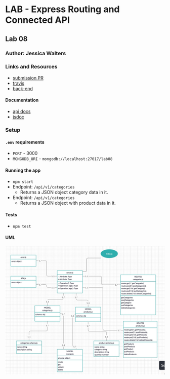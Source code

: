 # LAB - Express Routing and Connected API

## Lab 08

### Author: Jessica Walters

### Links and Resources
* [submission PR](https://github.com/401-advanced-javascript-jessica/401-lab-08/pull/5)
* [travis](https://www.travis-ci.com/401-advanced-javascript-jessica/401-lab-08)
* [back-end](https://jessica-401-lab-08.herokuapp.com)

#### Documentation
* [api docs](https://app.swaggerhub.com/apis/jessicakwalters/lab-082/0.1)
* [jsdoc](https://jessica-401-lab-08.herokuapp.com/docs)

### Setup
#### `.env` requirements
* `PORT` - 3000
* `MONGODB_URI` - `mongodb://localhost:27017/lab08`

#### Running the app
* `npm start`
* Endpoint: `/api/v1/categories`
  * Returns a JSON object category data in it.
* Endpoint: `/api/v1/categories`
  * Returns a JSON object with product data in it.
  
#### Tests
* `npm test`

#### UML
![UML](UML.jpg)
